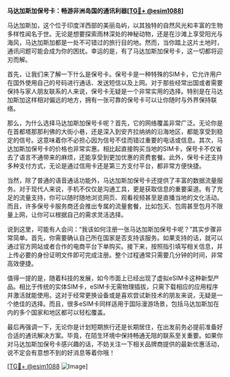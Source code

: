 **马达加斯加保号卡：畅游非洲岛国的通讯利器[[TG💪+ @esim1088](https://t.me/s/esim1088)]**

马达加斯加，这个位于印度洋西部的美丽岛屿，以其独特的自然风光和丰富的生物多样性闻名于世。无论是想要探索雨林深处的神秘动物，还是在沙滩上享受阳光与海风，马达加斯加都是一处不可错过的旅行目的地。然而，当你踏上这片土地时，通讯问题可能会成为你的困扰。幸运的是，有了马达加斯加保号卡，这一切都将迎刃而解。

首先，让我们来了解一下什么是保号卡。保号卡是一种特殊的SIM卡，它允许用户在国外使用自己的号码进行通话、发送短信以及上网。对于那些经常出国或者需要保持与家人朋友联系的人来说，保号卡无疑是一个非常实用的选择。特别是在马达加斯加这样相对偏远的地方，拥有一张可靠的保号卡可以让你随时与外界保持联络。

那么，为什么选择马达加斯加保号卡呢？首先，它的网络覆盖非常广泛。无论你是在首都塔那那利佛的大街小巷，还是深入到安齐拉纳纳的沿海地区，都能享受到稳定的信号。这意味着你不必担心因为信号不佳而错过重要的电话或信息。其次，马达加斯加保号卡的价格也非常实惠。相比起直接购买当地的SIM卡，保号卡不仅省去了语言不通带来的麻烦，还能享受到更加优惠的资费套餐。此外，保号卡还支持多种支付方式，无论是通过信用卡还是第三方支付平台，都非常方便快捷。

当然，除了普通的语音通话功能外，马达加斯加保号卡还提供了丰富的数据流量服务。对于现代人来说，手机不仅仅是沟通工具，更是获取信息的重要渠道。有了充足的流量支持，你可以随时随地浏览网页、观看视频甚至是直播当地的文化活动。而且，许多保号卡服务商还会推出专属的流量套餐，比如包天、包周甚至包月不限量上网，让你可以根据自己的需求灵活选择。

说到这里，可能有人会问：“我该如何注册一张马达加斯加保号卡呢？”其实步骤非常简单。首先，你需要确认自己所在国家是否支持该服务。如果支持的话，就可以通过官方网站或者合作的电商平台下单购买。接下来，按照指引填写相关信息，并上传必要的身份证明文件即可完成注册。整个过程通常只需要几分钟的时间，非常高效便捷。

值得一提的是，随着科技的发展，如今市面上已经出现了虚拟eSIM卡这种新型产品。相比于传统的实体SIM卡，eSIM卡无需物理插拔，只需下载相应的应用程序并激活就能使用。这对于经常更换设备或是喜欢尝试新技术的朋友来说，无疑是一个绝佳的选择。而且，很多eSIM卡同样适用于国际漫游场景，包括马达加斯加在内的多个国家和地区都可以轻松覆盖。

最后再强调一下，无论你是计划短期旅行还是长期居住，在出发前务必提前准备好合适的通讯解决方案。毕竟，在陌生环境中保持畅通无阻的联系至关重要。如果你对马达加斯加保号卡感兴趣的话，不妨关注一下相关品牌商提供的最新优惠活动，说不定会有意想不到的好消息等着你哦！

[[TG💪+ @esim1088](https://t.me/s/esim1088) ![Image](https://i.postimg.cc/4NQfJmqS/Snipaste-2025-05-13-00-14-12.png)]